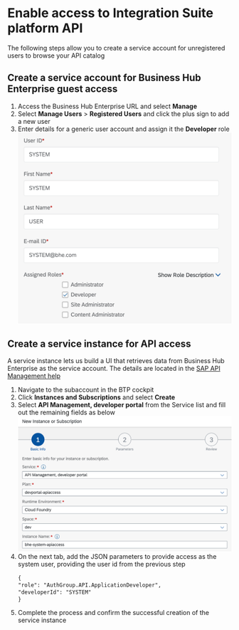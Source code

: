 # Enable access to Integration Suite platform API
The following steps allow you to create a service account for unregistered users to browse your API catalog

## Create a service account for Business Hub Enterprise guest access

  1. Access the Business Hub Enterprise URL and select **Manage**
  2. Select **Manage Users** > **Registered Users** and click the plus sign to add a new user
  3. Enter details for a generic user account and assign it the **Developer** role
     ![System user details](img/SystemAccount.png)

## Create a service instance for API access
A service instance lets us build a UI that retrieves data from Business Hub Enterprise as the service account. The details are located in the [SAP API Management help](https://help.sap.com/docs/SAP_CLOUD_PLATFORM_API_MANAGEMENT/66d066d903c2473f81ec33acfe2ccdb4/dabee6e347f645a6805ec5b29f5d578c.html?locale=en-US)

  1. Navigate to the subaccount in the BTP cockpit
  2. Click **Instances and Subscriptions** and select **Create**
  3. Select **API Management, developer portal** from the Service list and fill out the remaining fields as below
     ![Service instance details](img/BHE_ServiceInstance.png)
  4. On the next tab, add the JSON parameters to provide access as the system user, providing the user id from the previous step
      ```
      {
      "role": "AuthGroup.API.ApplicationDeveloper",
      "developerId": "SYSTEM"
      }
      ```
  5. Complete the process and confirm the successful creation of the service instance

